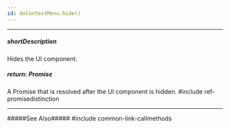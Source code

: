 ```yaml
---
id: dxContextMenu.hide()
---
```

---
##### shortDescription
Hides the UI component.

##### return: Promise<void>
A Promise that is resolved after the UI component is hidden.
#include ref-promisedistinction

---
#####See Also#####
#include common-link-callmethods